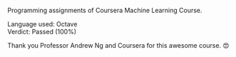 Programming assignments of Coursera Machine Learning Course.  

Language used: Octave  
Verdict: Passed (100%)  

Thank you Professor Andrew Ng and Coursera for this awesome course. :heart_eyes:
